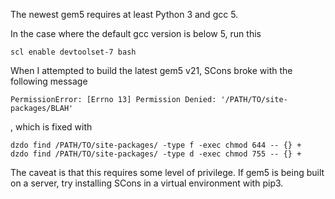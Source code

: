 The newest gem5 requires at least Python 3 and gcc 5.

In the case where the default gcc version is below 5, run this

```
scl enable devtoolset-7 bash
```

When I attempted to build the latest gem5 v21, SCons broke with the following
message

```
PermissionError: [Errno 13] Permission Denied: '/PATH/TO/site-packages/BLAH'
```

, which is fixed with

```
dzdo find /PATH/TO/site-packages/ -type f -exec chmod 644 -- {} +
dzdo find /PATH/TO/site-packages/ -type d -exec chmod 755 -- {} +
```

The caveat is that this requires some level of privilege. If gem5 is being
built on a server, try installing SCons in a virtual environment with pip3.
